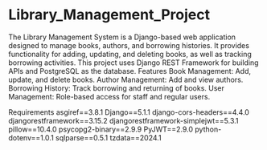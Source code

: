 # Library_Management_Project
The Library Management System is a Django-based web application designed to manage books, authors, and borrowing histories. It provides functionality for adding, updating, and deleting books, as well as tracking borrowing activities. This project uses Django REST Framework for building APIs and PostgreSQL as the database.
Features
Book Management: Add, update, and delete books.
Author Management: Add and view authors.
Borrowing History: Track borrowing and returning of books.
User Management: Role-based access for staff and regular users.


Requirements
asgiref==3.8.1
Django==5.1.1
django-cors-headers==4.4.0
djangorestframework==3.15.2
djangorestframework-simplejwt==5.3.1
pillow==10.4.0
psycopg2-binary==2.9.9
PyJWT==2.9.0
python-dotenv==1.0.1
sqlparse==0.5.1
tzdata==2024.1

